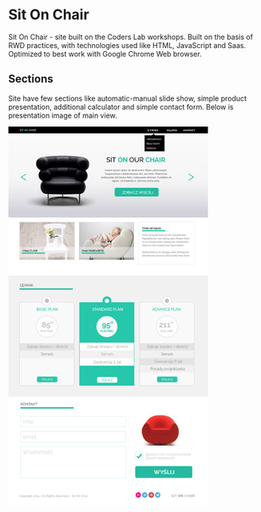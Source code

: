 # Sit On Chair
Sit On Chair - site built on the Coders Lab workshops.
Built on the basis of RWD practices, with technologies used like HTML, JavaScript and Saas.
Optimized to best work with Google Chrome Web browser.

## Sections
Site have few sections like automatic-manual slide show, simple product presentation,
additional calculator and simple contact form. Below is presentation image of main view.

<img alt="Logo" src="images/siteview.jpg" width="400">

